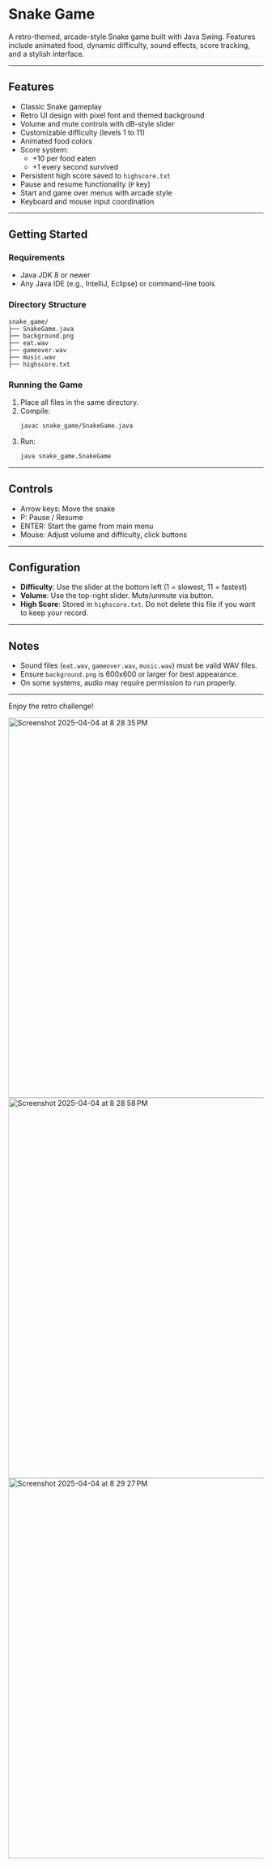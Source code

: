 # Snake Game

A retro-themed, arcade-style Snake game built with Java Swing. Features include animated food, dynamic difficulty, sound effects, score tracking, and a stylish interface.

---

## Features

- Classic Snake gameplay
- Retro UI design with pixel font and themed background
- Volume and mute controls with dB-style slider
- Customizable difficulty (levels 1 to 11)
- Animated food colors
- Score system:
  - +10 per food eaten
  - +1 every second survived
- Persistent high score saved to `highscore.txt`
- Pause and resume functionality (`P` key)
- Start and game over menus with arcade style
- Keyboard and mouse input coordination

---

## Getting Started

### Requirements
- Java JDK 8 or newer
- Any Java IDE (e.g., IntelliJ, Eclipse) or command-line tools

### Directory Structure
```
snake_game/
├── SnakeGame.java
├── background.png
├── eat.wav
├── gameover.wav
├── music.wav
├── highscore.txt
```

### Running the Game
1. Place all files in the same directory.
2. Compile:
   ```sh
   javac snake_game/SnakeGame.java
   ```
3. Run:
   ```sh
   java snake_game.SnakeGame
   ```

---

## Controls

- Arrow keys: Move the snake
- P: Pause / Resume
- ENTER: Start the game from main menu
- Mouse: Adjust volume and difficulty, click buttons

---

## Configuration


- **Difficulty**: Use the slider at the bottom left (1 = slowest, 11 = fastest)
- **Volume**: Use the top-right slider. Mute/unmute via button.
- **High Score**: Stored in `highscore.txt`. Do not delete this file if you want to keep your record.

---

## Notes
- Sound files (`eat.wav`, `gameover.wav`, `music.wav`) must be valid WAV files.
- Ensure `background.png` is 600x600 or larger for best appearance.
- On some systems, audio may require permission to run properly.

---


Enjoy the retro challenge!

<img width="750" alt="Screenshot 2025-04-04 at 8 28 35 PM" src="https://github.com/user-attachments/assets/e3c671ae-91b5-4b3a-9a1e-79ca627d68f8" />
<img width="750" alt="Screenshot 2025-04-04 at 8 28 58 PM" src="https://github.com/user-attachments/assets/a9259be7-7609-4082-a948-55e526e89524" />
<img width="750" alt="Screenshot 2025-04-04 at 8 29 27 PM" src="https://github.com/user-attachments/assets/b9d769d2-7a16-4309-ba47-d0b0403c3109" />

